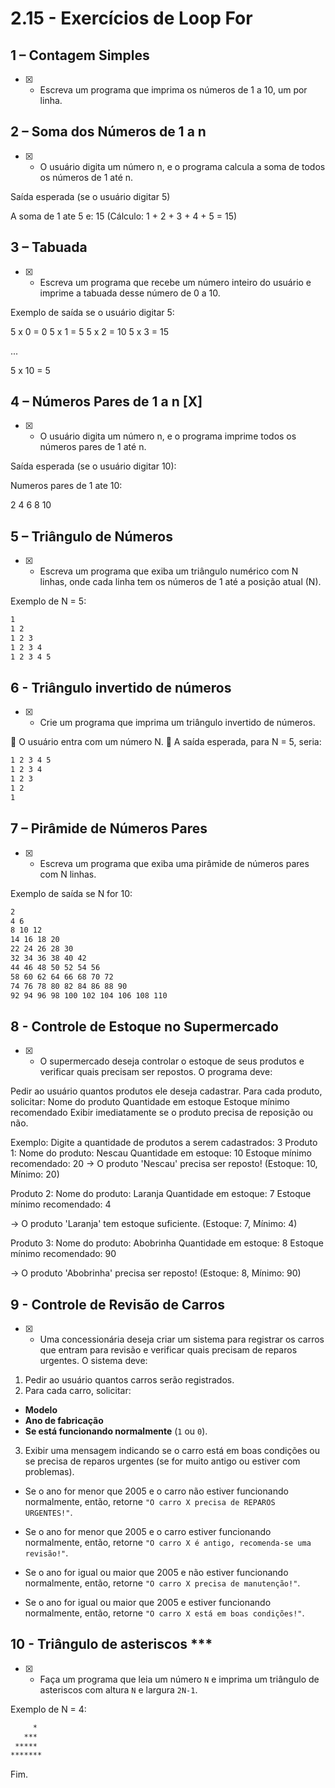 # 2.15 - Exercícios de Loop For

## 1 – Contagem Simples

- [X] - Escreva um programa que imprima os números de 1 a 10, um por linha.

## 2 – Soma dos Números de 1 a n

- [X] - O usuário digita um número n, e o programa calcula a soma de todos os números de 1 até n.

Saída esperada (se o usuário digitar 5)

A soma de 1 ate 5 e: 15
(Cálculo: 1 + 2 + 3 + 4 + 5 = 15)

## 3 – Tabuada

- [X] - Escreva um programa que recebe um número inteiro do usuário e imprime a tabuada desse número de 0 a 10.

Exemplo de saída se o usuário digitar 5:

5 x 0 = 0​
5 x 1 = 5
5 x 2 = 10
5 x 3 = 15

...

5 x 10 = 5

## 4 – Números Pares de 1 a n [X]

- [X] - O usuário digita um número n, e o programa imprime todos os números pares de 1 até n.

Saída esperada (se o usuário digitar 10):

Numeros pares de 1 ate 10:

2 4 6 8 10

## 5 – Triângulo de Números

- [X] - Escreva um programa que exiba um triângulo numérico com N linhas, onde cada linha tem os números de 1 até a posição atual (N).

Exemplo de N = 5:

```bash
1
​1 2
1 2 3
1 2 3 4
1 2 3 4 5
```

## 6 - Triângulo invertido de números

- [X] - Crie um programa que imprima um triângulo invertido de números.

🔹 O usuário entra com um número N.
🔹 A saída esperada, para N = 5, seria:

```bash
1 2 3 4 5
1 2 3 4
1 2 3
1 2
​1
```

## 7 – Pirâmide de Números Pares

- [X] - Escreva um programa que exiba uma pirâmide de números pares com N linhas.

Exemplo de saída se N for 10:

```bash
2
4 6
8 10 12
14 16 18 20
22 24 26 28 30
32 34 36 38 40 42
44 46 48 50 52 54 56
58 60 62 64 66 68 70 72
74 76 78 80 82 84 86 88 90
​92 94 96 98 100 102 104 106 108 110​
```

## 8 - Controle de Estoque no Supermercado

- [X] - O supermercado deseja controlar o estoque de seus produtos e verificar quais precisam ser repostos. O programa deve:

Pedir ao usuário quantos produtos ele deseja cadastrar.
Para cada produto, solicitar:
Nome do produto
Quantidade em estoque
Estoque mínimo recomendado
Exibir imediatamente se o produto precisa de reposição ou não.

Exemplo:
Digite a quantidade de produtos a serem cadastrados: 3
Produto 1:
Nome do produto: Nescau
Quantidade em estoque: 10
Estoque mínimo recomendado: 20
-> O produto 'Nescau' precisa ser reposto! (Estoque: 10, Mínimo: 20)

Produto 2:
Nome do produto: Laranja
Quantidade em estoque: 7
Estoque mínimo recomendado: 4

-> O produto 'Laranja' tem estoque suficiente. (Estoque: 7, Mínimo: 4)

Produto 3:
Nome do produto: Abobrinha
Quantidade em estoque: 8
Estoque mínimo recomendado: 90

-> O produto 'Abobrinha' precisa ser reposto! (Estoque: 8, Mínimo: 90)

## 9 - Controle de Revisão de Carros

- [X] - Uma concessionária deseja criar um sistema para registrar os carros que entram para revisão e verificar quais precisam de reparos urgentes. O sistema deve:

1. Pedir ao usuário quantos carros serão registrados.
2. Para cada carro, solicitar:

- **Modelo**
- **Ano de fabricação**
- **Se está funcionando normalmente** (`1` ou `0`).

3. Exibir uma mensagem indicando se o carro está em boas condições ou se precisa de reparos urgentes (se for muito antigo ou estiver com problemas).

- Se o ano for menor que 2005 e o carro não estiver funcionando normalmente, então, retorne `"O carro X precisa de REPAROS URGENTES!"`.

- Se o ano for menor que 2005 e o carro estiver funcionando normalmente, então, retorne `"O carro X é antigo, recomenda-se uma revisão!"`.

- Se o ano for igual ou maior que 2005 e não estiver funcionando normalmente, então, retorne `"O carro X precisa de manutenção!"`.

- Se o ano for igual ou maior que 2005 e estiver funcionando normalmente, então, retorne `"O carro X está em boas condições!"`.

## 10 - Triângulo de asteriscos ***

- [X] - Faça um programa que leia um número `N` e imprima um triângulo de asteriscos com altura `N` e largura `2N-1`.

Exemplo de N = 4:

 ```bash
      *
    ***
  *****
*******
```

Fim.
